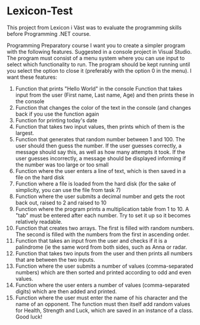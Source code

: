 # Lexicon-Test
This project from Lexicon i Väst was to evaluate the programming skills before Programming .NET course.

Programming Preparatory course
I want you to create a simpler program with the following features. Suggested in a console project in Visual Studio.
The program must consist of a menu system where you can use input to select which functionality to run. The program should be kept running until you select the option to close it (preferably with the option 0 in the menu).
I want these features:
1. Function that prints "Hello World" in the console
Function that takes input from the user (First name, Last name, Age) and then prints these in the console
3. Function that changes the color of the text in the console (and changes back if you use the function again
4. Function for printing today's date
5. Function that takes two input values, then prints which of them is the largest.
6. Function that generates that random number between 1 and 100. The user should then guess the number. If the user guesses correctly, a message should say this, as well as how many attempts it took. If the user guesses incorrectly, a message should be displayed informing if the number was too large or too small
7. Function where the user enters a line of text, which is then saved in a file on the hard disk
8. Function where a file is loaded from the hard disk (for the sake of simplicity, you can use the file from task 7)
9. Function where the user submits a decimal number and gets the root back out, raised to 2 and raised to 10
10. Function where the program prints a multiplication table from 1 to 10. A "tab" must be entered after each number. Try to set it up so it becomes relatively readable.
11. Function that creates two arrays. The first is filled with random numbers. The second is filled with the numbers from the first in ascending order.
12. Function that takes an input from the user and checks if it is a palindrome (ie the same word from both sides, such as Anna or radar.
13. Function that takes two inputs from the user and then prints all numbers that are between the two inputs.
14. Function where the user submits a number of values ​​(comma-separated numbers) which are then sorted and printed according to odd and even values.
15. Function where the user enters a number of values ​​(comma-separated digits) which are then added and printed.
16. Function where the user must enter the name of his character and the name of an opponent. The function must then itself add random values ​​for Health, Strength and Luck, which are saved in an instance of a class.
Good luck!
